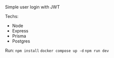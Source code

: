 Simple user login with JWT

Techs:
- Node
- Express
- Prisma
- Postgres


Run:
```npm install```
```docker compose up -d```
```npm run dev```
